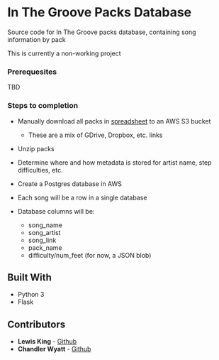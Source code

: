 # In The Groove Packs Database
Source code for In The Groove packs database, containing song information by pack

This is currently a non-working project

### Prerequesites
TBD

### Steps to completion

* Manually download all packs in [spreadsheet](www.secretsryboutit.com) to an AWS S3 bucket
	* These are a mix of GDrive, Dropbox, etc. links

* Unzip packs

* Determine where and how metadata is stored for artist name, step difficulties, etc.

* Create a Postgres database in AWS

* Each song will be a row in a single database

* Database columns will be:
	* song_name
	* song_artist
	* song_link
	* pack_name
	* difficulty/num_feet (for now, a JSON blob)


## Built With

* Python 3
* Flask

## Contributors

* **Lewis King** - [Github](https://github.com/lewisisgood)
* **Chandler Wyatt** - [Github](https://github.com/chandlerwyatt)